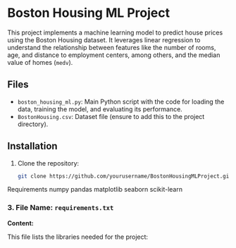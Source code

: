 # Boston Housing ML Project

This project implements a machine learning model to predict house prices using the Boston Housing dataset. It leverages linear regression to understand the relationship between features like the number of rooms, age, and distance to employment centers, among others, and the median value of homes (`medv`).

## Files
- `boston_housing_ml.py`: Main Python script with the code for loading the data, training the model, and evaluating its performance.
- `BostonHousing.csv`: Dataset file (ensure to add this to the project directory).

## Installation
1. Clone the repository:
   ```bash
   git clone https://github.com/yourusername/BostonHousingMLProject.git


Requirements
numpy
pandas
matplotlib
seaborn
scikit-learn




### 3. **File Name:** `requirements.txt`

**Content:**

This file lists the libraries needed for the project:

